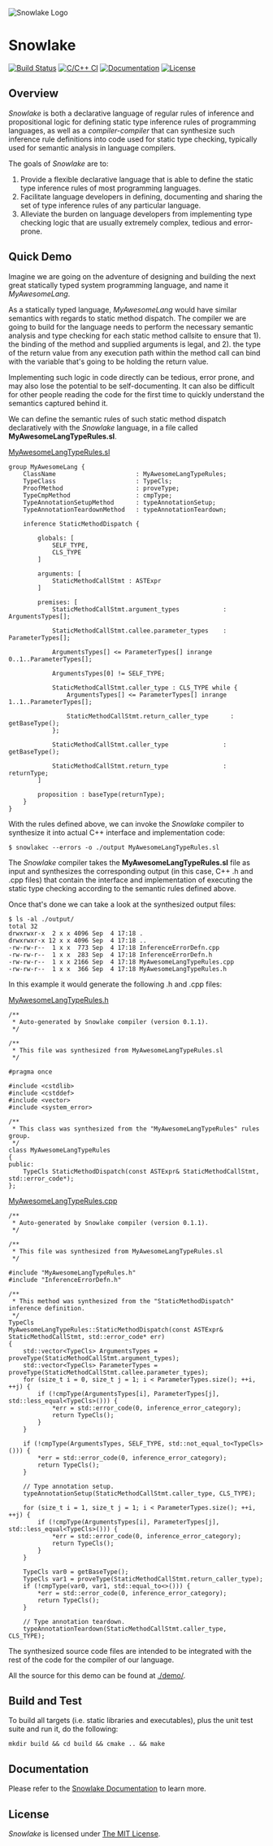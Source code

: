 ![Snowlake Logo](/resources/SnowlakeIcon_256.png)


# Snowlake

[![Build Status](https://travis-ci.org/tetrachrome/Snowlake.svg?branch=master)](https://travis-ci.org/tetrachrome/Snowlake)
[![C/C++ CI](https://github.com/tetrachrome/Snowlake/workflows/C/C++%20CI/badge.svg)](https://github.com/tetrachrome/Snowlake/actions)
[![Documentation](https://readthedocs.org/projects/snowlake/badge/?version=latest)](https://snowlake.readthedocs.io/en/latest/)
[![License](https://img.shields.io/badge/license-MIT-blue.svg)](https://opensource.org/licenses/MIT)


## Overview

*Snowlake* is both a declarative language of regular rules of inference
and propositional logic for defining static type inference rules of
programming languages, as well as a *compiler-compiler* that can
synthesize such inference rule definitions into code used for static type
checking, typically used for semantic analysis in language compilers.

The goals of *Snowlake* are to:

  1. Provide a flexible declarative language that is able to define the static
     type inference rules of most programming languages.
  2. Facilitate language developers in defining, documenting and sharing
     the set of type inference rules of any particular language.
  3. Alleviate the burden on language developers from implementing type
     checking logic that are usually extremely complex, tedious and error-prone.


## Quick Demo

Imagine we are going on the adventure of designing and building the next great
statically typed system programming language, and name it *MyAwesomeLang*.

As a statically typed language, *MyAwesomeLang* would have similar semantics with
regards to static method dispatch. The compiler we are going to build for the
language needs to perform the necessary semantic analysis and type checking for
each static method callsite to ensure that 1). the binding of the method and
supplied arguments is legal, and 2). the type of the return value from any
execution path within the method call can bind with the variable that's going
to be holding the return value.

Implementing such logic in code directly can be tedious, error prone, and may
also lose the potential to be self-documenting. It can also be difficult for
other people reading the code for the first time to quickly understand the
semantics captured behind it.

We can define the semantic rules of such static method dispatch declaratively
with the *Snowlake* language, in a file called **MyAwesomeLangTypeRules.sl**.

[MyAwesomeLangTypeRules.sl](./demo/MyAwesomeLangTypeRules.sl)

```
group MyAwesomeLang {
    ClassName                      : MyAwesomeLangTypeRules;
    TypeClass                      : TypeCls;
    ProofMethod                    : proveType;
    TypeCmpMethod                  : cmpType;
    TypeAnnotationSetupMethod      : typeAnnotationSetup;
    TypeAnnotationTeardownMethod   : typeAnnotationTeardown;

    inference StaticMethodDispatch {

        globals: [
            SELF_TYPE,
            CLS_TYPE
        ]

        arguments: [
            StaticMethodCallStmt : ASTExpr
        ]

        premises: [
            StaticMethodCallStmt.argument_types            : ArgumentsTypes[];

            StaticMethodCallStmt.callee.parameter_types    : ParameterTypes[];

            ArgumentsTypes[] <= ParameterTypes[] inrange 0..1..ParameterTypes[];

            ArgumentsTypes[0] != SELF_TYPE;

            StaticMethodCallStmt.caller_type : CLS_TYPE while {
                ArgumentsTypes[] <= ParameterTypes[] inrange 1..1..ParameterTypes[];

                StaticMethodCallStmt.return_caller_type      : getBaseType();
            };

            StaticMethodCallStmt.caller_type               : getBaseType();

            StaticMethodCallStmt.return_type               : returnType;
        ]

        proposition : baseType(returnType);
    }
}
```

With the rules defined above, we can invoke the *Snowlake* compiler to
synthesize it into actual C++ interface and implementation code:

```
$ snowlakec --errors -o ./output MyAwesomeLangTypeRules.sl
```

The *Snowlake* compiler takes the **MyAwesomeLangTypeRules.sl** file as input
and synthesizes the corresponding output (in this case, C++ .h and .cpp files)
that contain the interface and implementation of executing the static type
checking according to the semantic rules defined above.

Once that's done we can take a look at the synthesized output files:

```
$ ls -al ./output/
total 32
drwxrwxr-x  2 x x 4096 Sep  4 17:18 .
drwxrwxr-x 12 x x 4096 Sep  4 17:18 ..
-rw-rw-r--  1 x x  773 Sep  4 17:18 InferenceErrorDefn.cpp
-rw-rw-r--  1 x x  283 Sep  4 17:18 InferenceErrorDefn.h
-rw-rw-r--  1 x x 2166 Sep  4 17:18 MyAwesomeLangTypeRules.cpp
-rw-rw-r--  1 x x  366 Sep  4 17:18 MyAwesomeLangTypeRules.h
```

In this example it would generate the following .h and .cpp files:

[MyAwesomeLangTypeRules.h](./demo/output/MyAwesomeLangTypeRules.h)

```
/**
 * Auto-generated by Snowlake compiler (version 0.1.1).
 */

/**
 * This file was synthesized from MyAwesomeLangTypeRules.sl
 */

#pragma once

#include <cstdlib>
#include <cstddef>
#include <vector>
#include <system_error>

/**
 * This class was synthesized from the "MyAwesomeLangTypeRules" rules group.
 */
class MyAwesomeLangTypeRules
{
public:
    TypeCls StaticMethodDispatch(const ASTExpr& StaticMethodCallStmt, std::error_code*);
};
```

[MyAwesomeLangTypeRules.cpp](./demo/output/MyAwesomeLangTypeRules.cpp)

```
/**
 * Auto-generated by Snowlake compiler (version 0.1.1).
 */

/**
 * This file was synthesized from MyAwesomeLangTypeRules.sl
 */

#include "MyAwesomeLangTypeRules.h"
#include "InferenceErrorDefn.h"

/**
 * This method was synthesized from the "StaticMethodDispatch" inference definition.
 */
TypeCls
MyAwesomeLangTypeRules::StaticMethodDispatch(const ASTExpr& StaticMethodCallStmt, std::error_code* err)
{
    std::vector<TypeCls> ArgumentsTypes = proveType(StaticMethodCallStmt.argument_types);
    std::vector<TypeCls> ParameterTypes = proveType(StaticMethodCallStmt.callee.parameter_types);
    for (size_t i = 0, size_t j = 1; i < ParameterTypes.size(); ++i, ++j) {
        if (!cmpType(ArgumentsTypes[i], ParameterTypes[j], std::less_equal<TypeCls>())) {
            *err = std::error_code(0, inference_error_category);
            return TypeCls();
        }
    }

    if (!cmpType(ArgumentsTypes, SELF_TYPE, std::not_equal_to<TypeCls>())) {
        *err = std::error_code(0, inference_error_category);
        return TypeCls();
    }

    // Type annotation setup.
    typeAnnotationSetup(StaticMethodCallStmt.caller_type, CLS_TYPE);

    for (size_t i = 1, size_t j = 1; i < ParameterTypes.size(); ++i, ++j) {
        if (!cmpType(ArgumentsTypes[i], ParameterTypes[j], std::less_equal<TypeCls>())) {
            *err = std::error_code(0, inference_error_category);
            return TypeCls();
        }
    }

    TypeCls var0 = getBaseType();
    TypeCls var1 = proveType(StaticMethodCallStmt.return_caller_type);
    if (!cmpType(var0, var1, std::equal_to<>())) {
        *err = std::error_code(0, inference_error_category);
        return TypeCls();
    }

    // Type annotation teardown.
    typeAnnotationTeardown(StaticMethodCallStmt.caller_type, CLS_TYPE);
```

The synthesized source code files are intended to be integrated with the
rest of the code for the compiler of our language.

All the source for this demo can be found at [./demo/](./demo/).


## Build and Test

To build all targets (i.e. static libraries and executables), plus the unit test suite and run it,
do the following:

```
mkdir build && cd build && cmake .. && make
```


## Documentation

Please refer to the [Snowlake Documentation](https://snowlake.readthedocs.io/en/latest/)
to learn more.


## License

*Snowlake* is licensed under [The MIT License](http://opensource.org/licenses/MIT).
